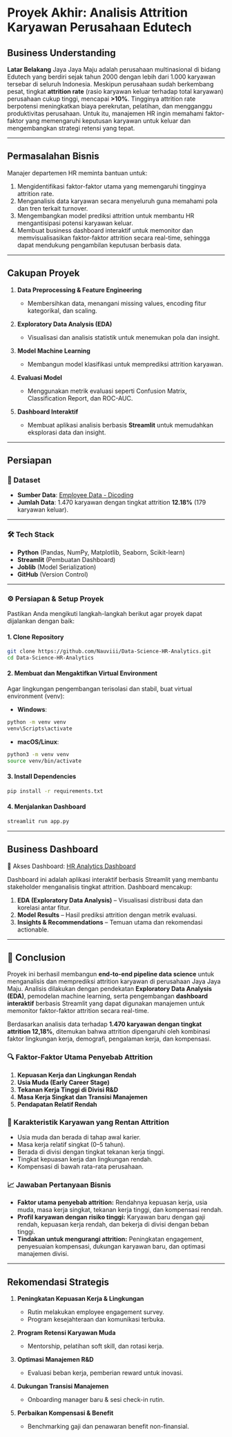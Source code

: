 # Proyek Akhir: Analisis Attrition Karyawan Perusahaan Edutech

## Business Understanding

**Latar Belakang**
Jaya Jaya Maju adalah perusahaan multinasional di bidang Edutech yang berdiri sejak tahun 2000 dengan lebih dari 1.000 karyawan tersebar di seluruh Indonesia.
Meskipun perusahaan sudah berkembang pesat, tingkat **attrition rate** (rasio karyawan keluar terhadap total karyawan) perusahaan cukup tinggi, mencapai **>10%**.
Tingginya attrition rate berpotensi meningkatkan biaya perekrutan, pelatihan, dan mengganggu produktivitas perusahaan.
Untuk itu, manajemen HR ingin memahami faktor-faktor yang memengaruhi keputusan karyawan untuk keluar dan mengembangkan strategi retensi yang tepat.

---

## Permasalahan Bisnis

Manajer departemen HR meminta bantuan untuk:

1. Mengidentifikasi faktor-faktor utama yang memengaruhi tingginya attrition rate.
2. Menganalisis data karyawan secara menyeluruh guna memahami pola dan tren terkait turnover.
3. Mengembangkan model prediksi attrition untuk membantu HR mengantisipasi potensi karyawan keluar.
4. Membuat business dashboard interaktif untuk memonitor dan memvisualisasikan faktor-faktor attrition secara real-time, sehingga dapat mendukung pengambilan keputusan berbasis data.

---

## Cakupan Proyek

1. **Data Preprocessing & Feature Engineering**

   * Membersihkan data, menangani missing values, encoding fitur kategorikal, dan scaling.
2. **Exploratory Data Analysis (EDA)**

   * Visualisasi dan analisis statistik untuk menemukan pola dan insight.
3. **Model Machine Learning**

   * Membangun model klasifikasi untuk memprediksi attrition karyawan.
4. **Evaluasi Model**

   * Menggunakan metrik evaluasi seperti Confusion Matrix, Classification Report, dan ROC-AUC.
5. **Dashboard Interaktif**

   * Membuat aplikasi analisis berbasis **Streamlit** untuk memudahkan eksplorasi data dan insight.

---

## Persiapan

### 🔗 Dataset

* **Sumber Data**: [Employee Data - Dicoding](https://github.com/dicodingacademy/dicoding_dataset/blob/main/employee/employee_data.csv)
* **Jumlah Data**: 1.470 karyawan dengan tingkat attrition **12.18%** (179 karyawan keluar).

---

### 🛠️ Tech Stack

* **Python** (Pandas, NumPy, Matplotlib, Seaborn, Scikit-learn)
* **Streamlit** (Pembuatan Dashboard)
* **Joblib** (Model Serialization)
* **GitHub** (Version Control)

---

### ⚙️ Persiapan & Setup Proyek

Pastikan Anda mengikuti langkah-langkah berikut agar proyek dapat dijalankan dengan baik:

#### 1. Clone Repository

```bash
git clone https://github.com/Nauviii/Data-Science-HR-Analytics.git
cd Data-Science-HR-Analytics
```

#### 2. Membuat dan Mengaktifkan Virtual Environment

Agar lingkungan pengembangan terisolasi dan stabil, buat virtual environment (venv):

* **Windows**:

```bash
python -m venv venv
venv\Scripts\activate
```

* **macOS/Linux**:

```bash
python3 -m venv venv
source venv/bin/activate
```

#### 3. Install Dependencies

```bash
pip install -r requirements.txt
```

#### 4. Menjalankan Dashboard

```bash
streamlit run app.py
```

---

## Business Dashboard

🔗 Akses Dashboard: [HR Analytics Dashboard](https://hr-analytics-app.streamlit.app/)

Dashboard ini adalah aplikasi interaktif berbasis Streamlit yang membantu stakeholder menganalisis tingkat attrition. Dashboard mencakup:

1. **EDA (Exploratory Data Analysis)** – Visualisasi distribusi data dan korelasi antar fitur.
2. **Model Results** – Hasil prediksi attrition dengan metrik evaluasi.
3. **Insights & Recommendations** – Temuan utama dan rekomendasi actionable.

---

## 📌 Conclusion

Proyek ini berhasil membangun **end-to-end pipeline data science** untuk menganalisis dan memprediksi attrition karyawan di perusahaan Jaya Jaya Maju. Analisis dilakukan dengan pendekatan **Exploratory Data Analysis (EDA)**, pemodelan machine learning, serta pengembangan **dashboard interaktif** berbasis Streamlit yang dapat digunakan manajemen untuk memonitor faktor-faktor attrition secara real-time.

Berdasarkan analisis data terhadap **1.470 karyawan dengan tingkat attrition 12,18%**, ditemukan bahwa attrition dipengaruhi oleh kombinasi faktor lingkungan kerja, demografi, pengalaman kerja, dan kompensasi.

### 🔍 Faktor-Faktor Utama Penyebab Attrition

1. **Kepuasan Kerja dan Lingkungan Rendah**
2. **Usia Muda (Early Career Stage)**
3. **Tekanan Kerja Tinggi di Divisi R\&D**
4. **Masa Kerja Singkat dan Transisi Manajemen**
5. **Pendapatan Relatif Rendah**

### 👤 Karakteristik Karyawan yang Rentan Attrition

* Usia muda dan berada di tahap awal karier.
* Masa kerja relatif singkat (0–5 tahun).
* Berada di divisi dengan tingkat tekanan kerja tinggi.
* Tingkat kepuasan kerja dan lingkungan rendah.
* Kompensasi di bawah rata-rata perusahaan.

### 📈 Jawaban Pertanyaan Bisnis

* **Faktor utama penyebab attrition:** Rendahnya kepuasan kerja, usia muda, masa kerja singkat, tekanan kerja tinggi, dan kompensasi rendah.
* **Profil karyawan dengan risiko tinggi:** Karyawan baru dengan gaji rendah, kepuasan kerja rendah, dan bekerja di divisi dengan beban tinggi.
* **Tindakan untuk mengurangi attrition:** Peningkatan engagement, penyesuaian kompensasi, dukungan karyawan baru, dan optimasi manajemen divisi.

---

## Rekomendasi Strategis

1. **Peningkatan Kepuasan Kerja & Lingkungan**

   * Rutin melakukan employee engagement survey.
   * Program kesejahteraan dan komunikasi terbuka.
2. **Program Retensi Karyawan Muda**

   * Mentorship, pelatihan soft skill, dan rotasi kerja.
3. **Optimasi Manajemen R\&D**

   * Evaluasi beban kerja, pemberian reward untuk inovasi.
4. **Dukungan Transisi Manajemen**

   * Onboarding manager baru & sesi check-in rutin.
5. **Perbaikan Kompensasi & Benefit**

   * Benchmarking gaji dan penawaran benefit non-finansial.
